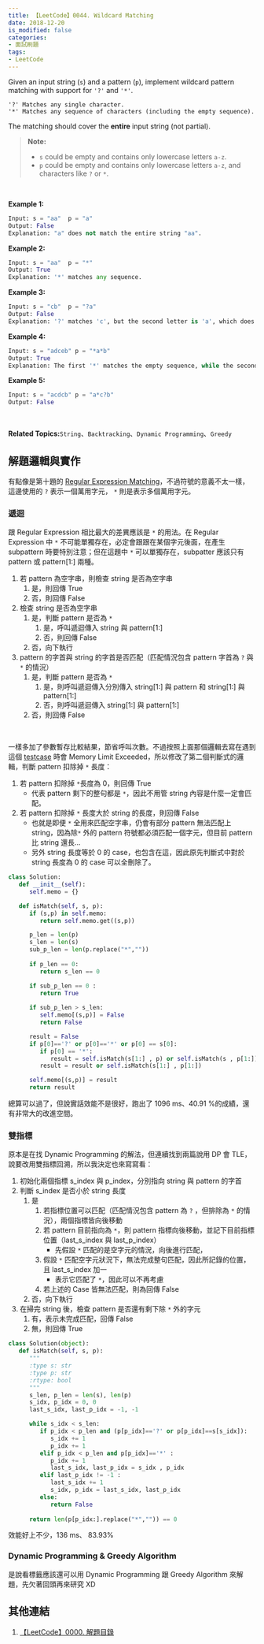```yaml
---
title: 【LeetCode】0044. Wildcard Matching
date: 2018-12-20
is_modified: false
categories:
- 面試刷題
tags:
- LeetCode
--- 
```


Given an input string (`s`) and a pattern (`p`), implement wildcard pattern matching with support for  `'?'`  and  `'*'`.
```
'?' Matches any single character.
'*' Matches any sequence of characters (including the empty sequence).
```
The matching should cover the  **entire**  input string (not partial).
<!--more-->
> **Note:**
> -   `s` could be empty and contains only lowercase letters  `a-z`.
> -   `p`  could be empty and contains only lowercase letters  `a-z`, and characters like  `?` or `*`.

<br class="big">

**Example 1:**
```python
Input: s = "aa"  p = "a"
Output: False
Explanation: "a" does not match the entire string "aa".
```

**Example 2:**
```python
Input: s = "aa"  p = "*"
Output: True
Explanation: '*' matches any sequence.
```

**Example 3:**
```python
Input: s = "cb"  p = "?a"
Output: False
Explanation: '?' matches 'c', but the second letter is 'a', which does not match 'b'.
```

**Example 4:**
```python
Input: s = "adceb" p = "*a*b"
Output: True
Explanation: The first '*' matches the empty sequence, while the second '*' matches the substring "dce".
```

**Example 5:**
```python
Input: s = "acdcb" p = "a*c?b"
Output: False
```

<br class="big">

**Related Topics:**`String`、`Backtracking`、`Dynamic Programming`、`Greedy`



## 解題邏輯與實作
有點像是第十題的 [Regular Expression Matching](/LeetCode-0010-Regular-Expression-Matching/)，不過符號的意義不太一樣，這邊使用的 `?` 表示一個萬用字元， `*` 則是表示多個萬用字元。


### 遞迴
跟 Regular Expression 相比最大的差異應該是 `*` 的用法。在 Regular Expression 中 `*` 不可能單獨存在，必定會跟跟在某個字元後面，在產生 subpattern 時要特別注意；但在這題中 `*` 可以單獨存在，subpatter 應該只有 pattern 或 pattern[1:] 兩種。

1. 若 pattern 為空字串，則檢查 string 是否為空字串
	1.  是，則回傳 True
	2.  否，則回傳 False
2. 檢查 string 是否為空字串
    1.  是，判斷 pattern 是否為 `*`
		  1. 是，呼叫遞迴傳入 string 與 pattern[1:] 
		  2. 否，則回傳 False
    2.  否，向下執行 
3. pattern 的字首與 string 的字首是否匹配（匹配情況包含 pattern 字首為 `?` 與 `*` 的情況）
	1.  是，判斷 pattern 是否為 `*`
		 1. 是，則呼叫遞迴傳入分別傳入 string[1:] 與 pattern 和 string[1:] 與 pattern[1:] 
		 2. 否，則呼叫遞迴傳入 string[1:] 與 pattern[1:] 
	2.  否，則回傳 False

<br class="big">

一樣多加了參數暫存比較結果，節省呼叫次數。不過按照上面那個邏輯去寫在遇到這個 [testcase](https://leetco%20de.com/submissions/detail/195948838/testcase/) 時會 Memory Limit Exceeded，所以修改了第二個判斷式的邏輯，判斷 pattern 扣除掉 `*` 長度：
1. 若 pattern 扣除掉 `*`長度為 0，則回傳 True
	- 代表 pattern 剩下的整句都是 `*`，因此不用管 string 內容是什麼一定會匹配。
2. 若 pattern 扣除掉 `*` 長度大於 string 的長度，則回傳 False
	-  也就是即便 `*` 全用來匹配空字串，仍會有部分 pattern 無法匹配上 string，因為除`*` 外的 pattern 符號都必須匹配一個字元，但目前 pattern 比 string 還長...
	- 另外 string 長度等於 0 的 case，也包含在這，因此原先判斷式中對於 string 長度為 0 的 case 可以全刪除了。


```python
class Solution:
   def __init__(self):
      self.memo = {}

   def isMatch(self, s, p):
      if (s,p) in self.memo:
         return self.memo.get((s,p))

      p_len = len(p)
      s_len = len(s)
      sub_p_len = len(p.replace("*",""))
       
      if p_len == 0:
         return s_len == 0

      if sub_p_len == 0 :
         return True
   
      if sub_p_len > s_len:
         self.memo[(s,p)] = False
         return False

      result = False
      if p[0]=='?' or p[0]=='*' or p[0] == s[0]:
         if p[0] == '*':      
            result = self.isMatch(s[1:] , p) or self.isMatch(s , p[1:])
         result = result or self.isMatch(s[1:] , p[1:]) 

      self.memo[(s,p)] = result
      return result
```
總算可以過了，但說實話效能不是很好，跑出了 1096 ms、40.91 %的成績，還有非常大的改進空間。


### 雙指標
原本是在找 Dynamic Programming 的解法，但連續找到兩篇說用 DP 會 TLE，說要改用雙指標回溯，所以我決定也來寫寫看：
1. 初始化兩個指標 s_index 與 p_index，分別指向 string 與 pattern 的字首
2. 判斷 s_index 是否小於 string 長度
	1. 是
		1. 若指標位置可以匹配（匹配情況包含 pattern 為 `?` ，但排除為 `*` 的情況），兩個指標皆向後移動
		2. 若 pattern 目前指向為 `*`，則 pattern 指標向後移動，並記下目前指標位置（last_s_index 與 last_p_index）
			- 先假設 `*` 匹配的是空字元的情況，向後進行匹配，
		3.  假設 `*` 匹配空字元狀況下，無法完成整句匹配，因此所記錄的位置，且 last_s_index 加一
			- 表示它匹配了 `*`，因此可以不再考慮
		4.  若上述的 Case 皆無法匹配，則為回傳 False
	2. 否，向下執行
3.  在掃完 string 後，檢查 pattern 是否還有剩下除 `*` 外的字元
	1. 有，表示未完成匹配，回傳 False
	2. 無，則回傳 True

```python
class Solution(object):
   def isMatch(self, s, p):
      """
      :type s: str
      :type p: str
      :rtype: bool
      """
      s_len, p_len = len(s), len(p)
      s_idx, p_idx = 0, 0
      last_s_idx, last_p_idx = -1, -1

      while s_idx < s_len:
         if p_idx < p_len and (p[p_idx]=='?' or p[p_idx]==s[s_idx]):
            s_idx += 1
            p_idx += 1
         elif p_idx < p_len and p[p_idx]=='*' :
            p_idx += 1
            last_s_idx, last_p_idx = s_idx , p_idx 
         elif last_p_idx != -1 :
            last_s_idx += 1
            s_idx, p_idx = last_s_idx, last_p_idx
         else:
            return False
      
      return len(p[p_idx:].replace("*","")) == 0
```

效能好上不少，136 ms、 83.93% 


### Dynamic Programming & Greedy Algorithm
是說看標籤應該還可以用 Dynamic Programming 跟 Greedy Algorithm 來解題，先欠著回頭再來研究 XD



## 其他連結
1. [【LeetCode】0000. 解題目錄](/LeetCode-0000-Contents/)